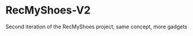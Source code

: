 RecMyShoes-V2
=============

Second iteration of the RecMyShoes project, same concept, more gadgets 
